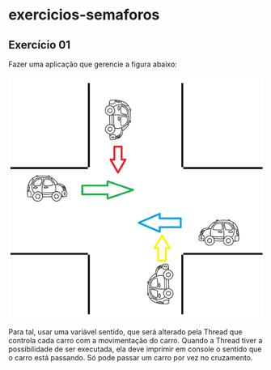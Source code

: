 # exercicios-semaforos

## Exercício 01

Fazer uma aplicação que gerencie a figura abaixo:

![alt text](https://github.com/jackelinenascimento/exercicios-semaforos/blob/master/exercicio02/carros.png?raw=true)

Para tal, usar uma variável sentido, que será alterado pela Thread que controla cada carro com a movimentação do carro. Quando a Thread tiver a possibilidade de ser executada, ela deve imprimir em console o sentido que o carro está passando. Só pode passar um carro por vez no cruzamento.



